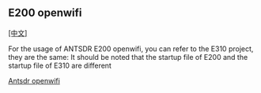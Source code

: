 ## E200 openwifi

[[中文]](../../../cn/device_and_usage_manual/ANTSDR_E_Series_Module/ANTSDR_E200_Reference_Manual/AntsdrE200_openwifi_cn.html)

For the usage of ANTSDR E200 openwifi, you can refer to the E310 project, they are the same: It should be noted that the startup file of E200 and the startup file of E310 are different

[Antsdr openwifi](../ANTSDR_E310_Reference_Manual/AntsdrE310_openwifi_cn.md)